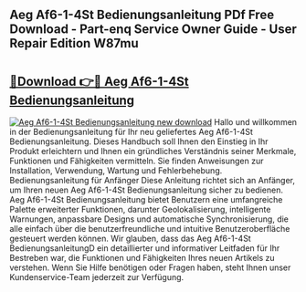 ## Aeg Af6-1-4St Bedienungsanleitung PDf Free Download - Part-enq Service Owner Guide - User Repair Edition W87mu

# <h2><a href="http://df4wrt.blite.top/?on=Aeg+Af6-1-4St+Bedienungsanleitung">🔗Download 👉🔴 Aeg Af6-1-4St Bedienungsanleitung</a></h2>

[![Aeg Af6-1-4St Bedienungsanleitung new download](https://i.imgur.com/lujVjoI.png)](http://df4wrt.blite.top/?on=Aeg+Af6-1-4St+Bedienungsanleitung)
Hallo und willkommen in der Bedienungsanleitung für Ihr neu geliefertes Aeg Af6-1-4St Bedienungsanleitung. Dieses Handbuch soll Ihnen den Einstieg in Ihr Produkt erleichtern und Ihnen ein gründliches Verständnis seiner Merkmale, Funktionen und Fähigkeiten vermitteln. Sie finden Anweisungen zur Installation, Verwendung, Wartung und Fehlerbehebung. Bedienungsanleitung für Anfänger Diese Anleitung richtet sich an Anfänger, um Ihren neuen Aeg Af6-1-4St Bedienungsanleitung sicher zu bedienen. Aeg Af6-1-4St Bedienungsanleitung bietet Benutzern eine umfangreiche Palette erweiterter Funktionen, darunter Geolokalisierung, intelligente Warnungen, anpassbare Designs und automatische Synchronisierung, die alle einfach über die benutzerfreundliche und intuitive Benutzeroberfläche gesteuert werden können. Wir glauben, dass das Aeg Af6-1-4St BedienungsanleitungD ein detaillierter und informativer Leitfaden für Ihr Bestreben war, die Funktionen und Fähigkeiten Ihres neuen Artikels zu verstehen. Wenn Sie Hilfe benötigen oder Fragen haben, steht Ihnen unser Kundenservice-Team jederzeit zur Verfügung.
